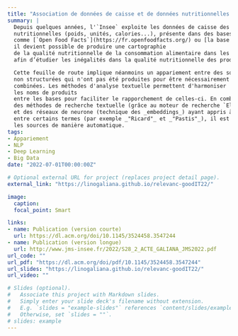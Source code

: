 ```yaml
---
title: "Association de données de caisse et de données nutritionnelles grâce aux méthodes d'analyse textuelle"
summary: |
  Depuis quelques années, l'`Insee` exploite les données de caisse des enseignes de la grande distribution pour le calcul des indices de prix à la consommation. A la suite d’un enrichissement des produits de caractéristiques
  nutritionnelles (poids, unités, calories...), présente dans des bases contributives
  comme [`Open Food Facts`](https://fr.openfoodfacts.org/) ou [la base CIQUAL de l'ANSES](https://ciqual.anses.fr/), 
  il devient possible de produire une cartographie
  de la qualité nutritionnelle de la consommation alimentaire dans les grandes enseignes
  afin d’étudier les inégalités dans la qualité nutritionnelle des produits consommés.

  Cette feuille de route implique néanmoins un appariement entre des sources
  non structurées qui n'ont pas été produites pour être nécessairement
  combinées. Les méthodes d'analyse textuelle permettent d'harmoniser
  les noms de produits
  entre les bases pour faciliter le rapporchement de celles-ci. En combinant
  des méthodes de recherche textuelle (grâce au moteur de recherche `ElasticSearch`)
  et des réseaux de neurone (technique des _embeddings_) ayant appris à reconnaître la proximité sémantique
  entre certains termes (par exemple _"Ricard"_ et _"Pastis"_), il est possible d'apparier
  les sources de manière automatique. 
tags:
- Appariement
- NLP
- Deep Learning
- Big Data
date: "2022-07-01T00:00:00Z"

# Optional external URL for project (replaces project detail page).
external_link: "https://linogaliana.github.io/relevanc-goodIT22/"

image:
  caption: 
  focal_point: Smart

links:
- name: Publication (version courte)
  url: https://dl.acm.org/doi/10.1145/3524458.3547244
- name: Publication (version longue)
  url: http://www.jms-insee.fr/2022/S28_2_ACTE_GALIANA_JMS2022.pdf
url_code: ""
url_pdf: "https://dl.acm.org/doi/pdf/10.1145/3524458.3547244"
url_slides: "https://linogaliana.github.io/relevanc-goodIT22/"
url_video: ""

# Slides (optional).
#   Associate this project with Markdown slides.
#   Simply enter your slide deck's filename without extension.
#   E.g. `slides = "example-slides"` references `content/slides/example-slides.md`.
#   Otherwise, set `slides = ""`.
# slides: example
---
```


